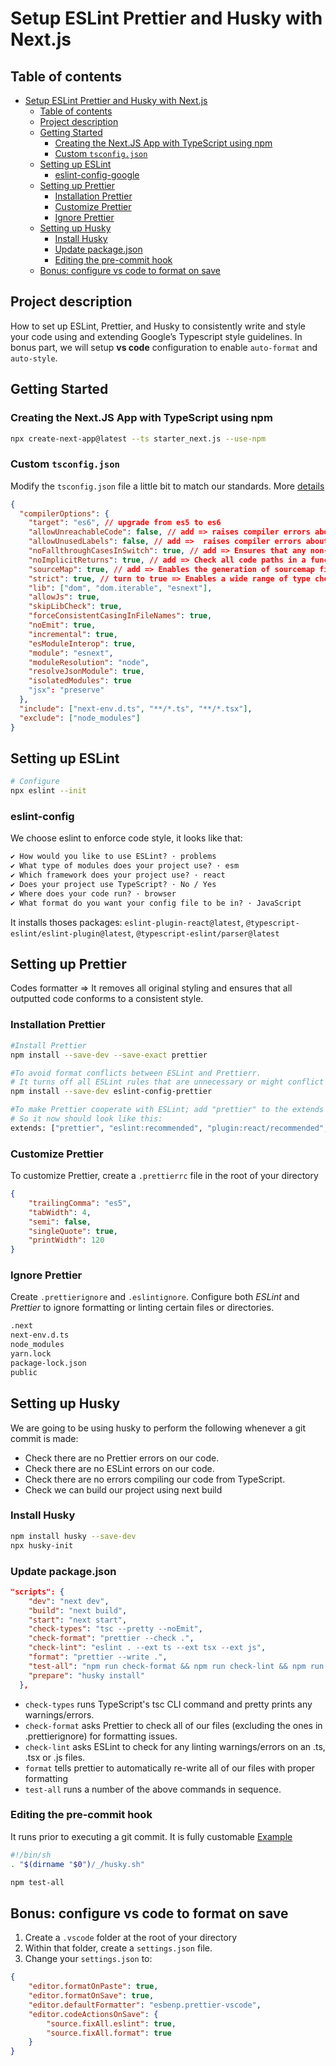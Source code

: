 # Setup ESLint Prettier and Husky with Next.js

## Table of contents

- [Setup ESLint Prettier and Husky with Next.js](#setup-eslint-prettier-and-husky-with-nextjs)
  - [Table of contents](#table-of-contents)
  - [Project description](#project-description)
  - [Getting Started](#getting-started)
    - [Creating the Next.JS App with TypeScript using npm](#creating-the-nextjs-app-with-typescript-using-npm)
    - [Custom `tsconfig.json`](#custom-tsconfigjson)
  - [Setting up ESLint](#setting-up-eslint)
    - [eslint-config-google](#eslint-config-google)
  - [Setting up Prettier](#setting-up-prettier)
    - [Installation Prettier](#installation-prettier)
    - [Customize Prettier](#customize-prettier)
    - [Ignore Prettier](#ignore-prettier)
  - [Setting up Husky](#setting-up-husky)
    - [Install Husky](#install-husky)
    - [Update package.json](#update-packagejson)
    - [Editing the pre-commit hook](#editing-the-pre-commit-hook)
  - [Bonus: configure vs code to format on save](#bonus-configure-vs-code-to-format-on-save)

## Project description

How to set up ESLint, Prettier, and Husky to consistently write and style your code using and extending Google’s Typescript style guidelines. In bonus part, we will setup **vs code** configuration to enable `auto-format` and `auto-style`.

## Getting Started

### Creating the Next.JS App with TypeScript using npm

```bash
npx create-next-app@latest --ts starter_next.js --use-npm
```

### Custom `tsconfig.json`

Modify the `tsconfig.json` file a little bit to match our standards. More [details](https://www.typescriptlang.org/tsconfig)

```JSON
{
  "compilerOptions": {
    "target": "es6", // upgrade from es5 to es6
    "allowUnreachableCode": false, // add => raises compiler errors about unreachable code
    "allowUnusedLabels": false, // add =>  raises compiler errors about unused labels
    "noFallthroughCasesInSwitch": true, // add => Ensures that any non-empty case inside a switch statement includes either break or return
    "noImplicitReturns": true, // add => Check all code paths in a function to ensure they return a value.
    "sourceMap": true, // add => Enables the generation of sourcemap files. Easier to debug
    "strict": true, // turn to true => Enables a wide range of type checking behavior
    "lib": ["dom", "dom.iterable", "esnext"],
    "allowJs": true,
    "skipLibCheck": true,
    "forceConsistentCasingInFileNames": true,
    "noEmit": true,
    "incremental": true,
    "esModuleInterop": true,
    "module": "esnext",
    "moduleResolution": "node",
    "resolveJsonModule": true,
    "isolatedModules": true
    "jsx": "preserve"
  },
  "include": ["next-env.d.ts", "**/*.ts", "**/*.tsx"],
  "exclude": ["node_modules"]
}
```

## Setting up ESLint

```bash
# Configure
npx eslint --init
```

### eslint-config

We choose eslint to enforce code style, it looks like that:

````md
✔ How would you like to use ESLint? · problems
✔ What type of modules does your project use? · esm
✔ Which framework does your project use? · react
✔ Does your project use TypeScript? · No / Yes
✔ Where does your code run? · browser
✔ What format do you want your config file to be in? · JavaScript
````

It installs thoses packages: `eslint-plugin-react@latest`, `@typescript-eslint/eslint-plugin@latest`, `@typescript-eslint/parser@latest`

## Setting up Prettier

Codes formatter ⇒ It removes all original styling and ensures that all outputted code conforms to a consistent style.

### Installation Prettier

```bash
#Install Prettier
npm install --save-dev --save-exact prettier

#To avoid format conflicts between ESLint and Prettierr.
# It turns off all ESLint rules that are unnecessary or might conflict with Prettier.
npm install --save-dev eslint-config-prettier

#To make Prettier cooperate with ESLint; add "prettier" to the extends array in your eslintrc.js file.
# So it now should look like this:
extends: ["prettier", "eslint:recommended", "plugin:react/recommended", "plugin:@typescript-eslint/recommended"]
```

### Customize Prettier

To customize Prettier, create a `.prettierrc` file in the root of your directory

```JSON
{
    "trailingComma": "es5",
    "tabWidth": 4,
    "semi": false,
    "singleQuote": true,
    "printWidth": 120
}
```

### Ignore Prettier

Create `.prettierignore` and `.eslintignore`. Configure both _ESLint_ and _Prettier_ to ignore formatting or linting certain files or directories.

```bash
.next
next-env.d.ts
node_modules
yarn.lock
package-lock.json
public
```

## Setting up Husky

We are going to be using husky to perform the following whenever a git commit is made:

-   Check there are no Prettier errors on our code.
-   Check there are no ESLint errors on our code.
-   Check there are no errors compiling our code from TypeScript.
-   Check we can build our project using next build

### Install Husky

```bash
npm install husky --save-dev
npx husky-init
```

### Update package.json

```json
"scripts": {
    "dev": "next dev",
    "build": "next build",
    "start": "next start",
    "check-types": "tsc --pretty --noEmit",
    "check-format": "prettier --check .",
    "check-lint": "eslint . --ext ts --ext tsx --ext js",
    "format": "prettier --write .",
    "test-all": "npm run check-format && npm run check-lint && npm run check-types && npm run build",
    "prepare": "husky install"
  },
```

-   `check-types` runs TypeScript's tsc CLI command and pretty prints any warnings/errors.
-   `check-format` asks Prettier to check all of our files (excluding the ones in .prettierignore) for formatting issues.
-   `check-lint` asks ESLint to check for any linting warnings/errors on an .ts, .tsx or .js files.
-   `format` tells prettier to automatically re-write all of our files with proper formatting
-   `test-all` runs a number of the above commands in sequence.

### Editing the pre-commit hook

It runs prior to executing a git commit. It is fully customable [Example](https://github.com/jarrodwatts/code-like-google/blob/main/.husky/pre-commit)

```bash
#!/bin/sh
. "$(dirname "$0")/_/husky.sh"

npm test-all
```

## Bonus: configure vs code to format on save

1. Create a `.vscode` folder at the root of your directory
2. Within that folder, create a `settings.json` file.
3. Change your `settings.json` to:

```JSON
{
    "editor.formatOnPaste": true,
    "editor.formatOnSave": true,
    "editor.defaultFormatter": "esbenp.prettier-vscode",
    "editor.codeActionsOnSave": {
        "source.fixAll.eslint": true,
        "source.fixAll.format": true
    }
}
```
